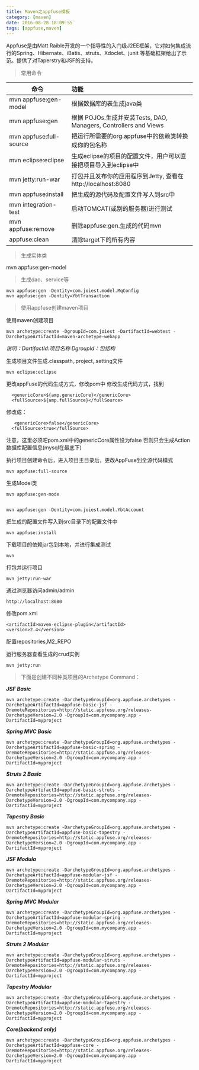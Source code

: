 ```yaml
---
title: Maven之appfuse模板
category: [maven]
date: 2016-08-28 18:09:55
tags: [appfuse,maven]
---
```

Appfuse是由Matt Raible开发的一个指导性的入门级J2EE框架，它对如何集成流行的Spring、Hibernate、iBatis、struts、Xdoclet、junit 等基础框架给出了示范。提供了对Taperstry和JSF的支持。
<!--more-->
>   常用命令

|命令|功能|
| ------------- |:-------------|
|mvn appfuse:gen-model|根据数据库的表生成java类|
|mvn appfuse:gen|根据 POJOs.生成并安装Tests, DAO, Managers, Controllers and Views|
|mvn appfuse:full-source|把运行所需要的org.appfuse中的依赖类转换成你的包名称|
|mvn eclipse:eclipse|生成eclipse的项目的配置文件，用户可以直接把项目导入到eclipse中|
|mvn jetty:run-war|打包并且发布你的应用程序到Jetty, 查看在 http://localhost:8080|
|mvn appfuse:install|把生成的源代码及配置文件写入到src中|
|mvn integration-test|启动TOMCAT(或别的服务器)进行测试|
|mvn appfuse:remove|删除appfuse:gen.生成的代码mvn|
|appfuse:clean|清除target下的所有内容|

>   生成实体类

mvn appfuse:gen-model

>   生成dao、service等

    mvn appfuse:gen -Dentity=com.joiest.model.MqConfig
    mvn appfuse:gen -Dentity=YbtTransaction

>   使用appfuse创建maven项目

使用maven创建项目

    mvn archetype:create -DgroupId=com.joiest -DartifactId=webtest -DarchetypeArtifactId=maven-archetype-webapp

_说明：DartifactId:项目名称   DgroupId：包结构_

生成项目文件生成.classpath,.project,.setting文件

    mvn eclipse:eclipse

更改appFuse的代码生成方式，修改pom中
修改生成代码方式，找到 

      <genericCore>${amp.genericCore}</genericCore> 
      <fullSource>${amp.fullSource}</fullSource> 
修改成：

       <genericCore>false</genericCore> 
      <fullSource>true</fullSource> 
注意，这里必须吧pom.xml中的genericCore属性设为false 否则只会生成Action 
数据库配置信息(mysql在最底下)

执行项目创建命令后，进入项目主目录后，更改AppFuse到全源代码模式

    mvn appfuse:full-source

生成Model类

    mvn appfuse:gen-mode


    mvn appfuse:gen -Dentity=com.joiest.model.YbtAccount 

把生成的配置文件写入到src目录下的配置文件中

    mvn appfuse:install

下载项目的依赖jar包到本地，并进行集成测试

    mvn

打包并运行项目

    mvn jetty:run-war

通过浏览器访问admin/admin

    http://localhost:8080

修改pom.xml

    <artifactId>maven-eclipse-plugin</artifactId>
    <version>2.4</version>


配置repositories,M2_REPO

运行服务器查看生成的crud实例

    mvn jetty:run


>   下面是创建不同种类项目的Archetype Command：

**_JSF Basic_**

    mvn archetype:create -DarchetypeGroupId=org.appfuse.archetypes -DarchetypeArtifactId=appfuse-basic-jsf -DremoteRepositories=http://static.appfuse.org/releases-DarchetypeVersion=2.0 -DgroupId=com.mycompany.app -DartifactId=myproject 

**_Spring MVC Basic_**

    mvn archetype:create -DarchetypeGroupId=org.appfuse.archetypes -DarchetypeArtifactId=appfuse-basic-spring -DremoteRepositories=http://static.appfuse.org/releases-DarchetypeVersion=2.0 -DgroupId=com.mycompany.app -DartifactId=myproject 

**_Struts 2 Basic_** 
  
    mvn archetype:create -DarchetypeGroupId=org.appfuse.archetypes -DarchetypeArtifactId=appfuse-basic-struts -DremoteRepositories=http://static.appfuse.org/releases-DarchetypeVersion=2.0 -DgroupId=com.mycompany.app -DartifactId=myproject 

**_Tapestry Basic_** 

    mvn archetype:create -DarchetypeGroupId=org.appfuse.archetypes -DarchetypeArtifactId=appfuse-basic-tapestry -DremoteRepositories=http://static.appfuse.org/releases-DarchetypeVersion=2.0 -DgroupId=com.mycompany.app -DartifactId=myproject 

**_JSF Modula_**

    mvn archetype:create -DarchetypeGroupId=org.appfuse.archetypes -DarchetypeArtifactId=appfuse-modular-jsf -DremoteRepositories=http://static.appfuse.org/releases-DarchetypeVersion=2.0 -DgroupId=com.mycompany.app -DartifactId=myproject 

**_Spring MVC Modular_**

    mvn archetype:create -DarchetypeGroupId=org.appfuse.archetypes -DarchetypeArtifactId=appfuse-modular-spring -DremoteRepositories=http://static.appfuse.org/releases-DarchetypeVersion=2.0 -DgroupId=com.mycompany.app -DartifactId=myproject 

**_Struts 2 Modular_**

    mvn archetype:create -DarchetypeGroupId=org.appfuse.archetypes -DarchetypeArtifactId=appfuse-modular-struts -DremoteRepositories=http://static.appfuse.org/releases-DarchetypeVersion=2.0 -DgroupId=com.mycompany.app -DartifactId=myproject 

**_Tapestry Modular_** 

    mvn archetype:create -DarchetypeGroupId=org.appfuse.archetypes -DarchetypeArtifactId=appfuse-modular-tapestry -DremoteRepositories=http://static.appfuse.org/releases-DarchetypeVersion=2.0 -DgroupId=com.mycompany.app -DartifactId=myproject 

**_Core(backend only)_**

    mvn archetype:create -DarchetypeGroupId=org.appfuse.archetypes -DarchetypeArtifactId=appfuse-core -DremoteRepositories=http://static.appfuse.org/releases-DarchetypeVersion=2.0 -DgroupId=com.mycompany.app -DartifactId=myproject
